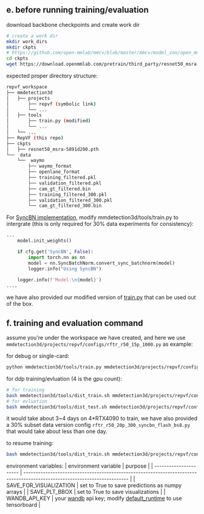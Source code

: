 ## e. before running training/evaluation

download backbone checkpoints and create work dir

```bash
# create a work dir
mkdir work_dirs
mkdir ckpts
# https://github.com/open-mmlab/mmcv/blob/master/mmcv/model_zoo/open_mmlab.json
cd ckpts
wget https://download.openmmlab.com/pretrain/third_party/resnet50_msra-5891d200.pth
```

expected proper directory structure:

```bash
repvf_workspace
├── mmdetection3d
│   ├── projects
│       ├── repvf (symbolic link)
│       └── ...
│   ├── tools
│       ├── train.py (modified)
│       └── ...
│   └── ...
├── RepVF (this repo)
├── ckpts
│   ├── resnet50_msra-5891d200.pth
└──  data
    └──  waymo
        ├── waymo_format
        ├── openlane_format
        ├── training_filtered.pkl
        ├── validation_filtered.pkl
        ├── cam_gt_filtered.bin
        ├── training_filtered_300.pkl
        ├── validation_filtered_300.pkl
        └── cam_gt_filtered_300.bin
```

For [SyncBN implementation](https://github.com/exiawsh/StreamPETR/blob/95f64702306ccdb7a78889578b2a55b5deb35b2a/tools/train.py#L222), modify mmdetection3d/tools/train.py to intergrate (this is only required for 30% data experiments for consistency): 

```python
...  
    model.init_weights()

    if cfg.get('SyncBN', False):
        import torch.nn as nn
        model = nn.SyncBatchNorm.convert_sync_batchnorm(model)
        logger.info("Using SyncBN")
  
    logger.info(f'Model:\n{model}')
....
```

we have also provided our modified version of [train.py](../tools/train.py) that can be used out of the box.

## f. training and evaluation command

assume you're under the workspace we have created, and here we use `mmdetection3d/projects/repvf/configs/rftr_r50_15p_1000.py` as example:

for debug or single-card:
```bash
python mmdetection3d/tools/train.py mmdetection3d/projects/repvf/configs/rftr_r50_15p_1000.py --work-dir work_dirs/rftr_r50_15p_1000/
```

for ddp training/evluation (4 is the gpu count):
```bash
# for training
bash mmdetection3d/tools/dist_train.sh mmdetection3d/projects/repvf/configs/rftr_r50_15p_1000.py 4 --work-dir work_dirs/rftr_r50_15p_1000/
# for evluation
bash mmdetection3d/tools/dist_test.sh mmdetection3d/projects/repvf/configs/rftr_r50_15p_1000.py work_dirs/rftr_r50_15p_1000/epoch_24.pth 4 --eval bbox
```
it would take about 3~4 days on 4*RTX4090 to train, we have also provided a 30% subset data version config `rftr_r50_20p_300_syncbn_flash_bs8.py` that would take about less than one day.

to resume training:
```bash
bash mmdetection3d/tools/dist_train.sh mmdetection3d/projects/repvf/configs/rftr_r50_15p_1000.py 4 --work-dir work_dirs/rftr_r50_15p_1000/ --resume-from work_dirs/rftr_r50_15p_1000/epoch_x.pth
```
environment variables:
| environment variable   | purpose                                                                                                                   |
| ---------------------- | ------------------------------------------------------------------------------------------------------------------------- |
| SAVE_FOR_VISUALIZATION | set to True to save predictions as numpy arrays                                                                           |
| SAVE_PLT_BBOX          | set to True to save visualizations                                                                                        |
| WANDB_API_KEY          | your [wandb](https://wandb.ai) api key; modify [default_runtime](../configs/_base_/default_runtime.py) to use tensorboard |